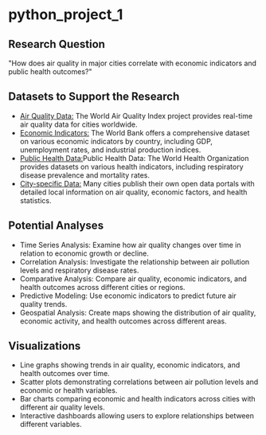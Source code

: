 # python_project_1

## Research Question
"How does air quality in major cities correlate with economic indicators and public health outcomes?"

## Datasets to Support the Research
- [Air Quality Data:](https://aqicn.org/api/) The World Air Quality Index project provides real-time air quality data for cities worldwide.
- [Economic Indicators:](https://datacatalog.worldbank.org/home) The World Bank offers a comprehensive dataset on various economic indicators by country, including GDP, unemployment rates, and industrial production indices.
- [Public Health Data:](https://data.who.int/countries/840)Public Health Data: The World Health Organization provides datasets on various health indicators, including respiratory disease prevalence and mortality rates.
- [City-specific Data:](https://www.bea.gov/resources/for-developers) Many cities publish their own open data portals with detailed local information on air quality, economic factors, and health statistics.

## Potential Analyses
- Time Series Analysis: Examine how air quality changes over time in relation to economic growth or decline.
- Correlation Analysis: Investigate the relationship between air pollution levels and respiratory disease rates.
- Comparative Analysis: Compare air quality, economic indicators, and health outcomes across different cities or regions.
- Predictive Modeling: Use economic indicators to predict future air quality trends.
- Geospatial Analysis: Create maps showing the distribution of air quality, economic activity, and health outcomes across different areas.

## Visualizations
- Line graphs showing trends in air quality, economic indicators, and health outcomes over time.
- Scatter plots demonstrating correlations between air pollution levels and economic or health variables.
- Bar charts comparing economic and health indicators across cities with different air quality levels.
- Interactive dashboards allowing users to explore relationships between different variables.